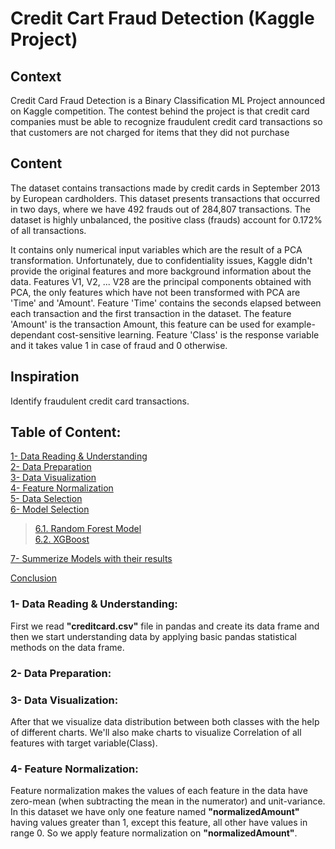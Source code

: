 # Credit Cart Fraud Detection (Kaggle Project)

## Context
Credit Card Fraud Detection is a Binary Classification ML Project announced on Kaggle competition. The contest behind the project is that credit card companies must be able to recognize fraudulent credit card transactions so that customers are not charged for items that they did not purchase

## Content
The dataset contains transactions made by credit cards in September 2013 by European cardholders. This dataset presents transactions that occurred in two days, where we have 492 frauds out of 284,807 transactions. The dataset is highly unbalanced, the positive class (frauds) account for 0.172% of all transactions.<br>

It contains only numerical input variables which are the result of a PCA transformation. Unfortunately, due to confidentiality issues, Kaggle didn't provide the original features and more background information about the data. Features V1, V2, ... V28 are the principal components obtained with PCA, the only features which have not been transformed with PCA are 'Time' and 'Amount'. Feature 'Time' contains the seconds elapsed between each transaction and the first transaction in the dataset. The feature 'Amount' is the transaction Amount, this feature can be used for example-dependant cost-sensitive learning. Feature 'Class' is the response variable and it takes value 1 in case of fraud and 0 otherwise.

## Inspiration
Identify fraudulent credit card transactions.

## Table of Content:
[1- Data Reading & Understanding](#h1)<br>
[2- Data Preparation](#h2)<br>
[3- Data Visualization](#h3)<br>
[4- Feature Normalization](#h4)<br>
[5- Data Selection](#h5)<br>
[6- Model Selection](#h6)<br>
>[6.1. Random Forest Model](#h6.1)<br>
[6.2. XGBoost](#h6.2)<br>

[7- Summerize Models with their results](#h7)<br>

[Conclusion](#conclusion)

### 1- Data Reading & Understanding:
First we read <b>"creditcard.csv"</b> file in pandas and create its data frame and then we start understanding data by applying basic pandas statistical methods on the data frame.

### 2- Data Preparation: 

### 3- Data Visualization:
After that we visualize data distribution between both classes with the help of different charts. We'll also make charts to visualize Correlation of all features with target variable(Class).

### 4- Feature Normalization:
Feature normalization makes the values of each feature in the data have zero-mean (when subtracting the mean in the numerator) and unit-variance. In this dataset we have only one feature named <b>"normalizedAmount"</b> having values greater than 1, except this feature, all other have values in range 0. So we apply feature normalization on <b>"normalizedAmount"</b>.



